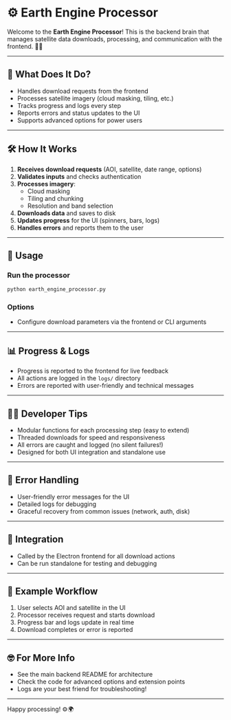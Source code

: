 # ⚙️ Earth Engine Processor

Welcome to the **Earth Engine Processor**! This is the backend brain that manages satellite data downloads, processing, and communication with the frontend. 🧠🌐

---

## 🚀 What Does It Do?
- Handles download requests from the frontend
- Processes satellite imagery (cloud masking, tiling, etc.)
- Tracks progress and logs every step
- Reports errors and status updates to the UI
- Supports advanced options for power users

---

## 🛠️ How It Works
1. **Receives download requests** (AOI, satellite, date range, options)
2. **Validates inputs** and checks authentication
3. **Processes imagery**:
   - Cloud masking
   - Tiling and chunking
   - Resolution and band selection
4. **Downloads data** and saves to disk
5. **Updates progress** for the UI (spinners, bars, logs)
6. **Handles errors** and reports them to the user

---

## 🚦 Usage

### Run the processor
```bash
python earth_engine_processor.py
```

### Options
- Configure download parameters via the frontend or CLI arguments

---

## 📊 Progress & Logs
- Progress is reported to the frontend for live feedback
- All actions are logged in the `logs/` directory
- Errors are reported with user-friendly and technical messages

---

## 🧑‍💻 Developer Tips
- Modular functions for each processing step (easy to extend)
- Threaded downloads for speed and responsiveness
- All errors are caught and logged (no silent failures!)
- Designed for both UI integration and standalone use

---

## 🐞 Error Handling
- User-friendly error messages for the UI
- Detailed logs for debugging
- Graceful recovery from common issues (network, auth, disk)

---

## 🧩 Integration
- Called by the Electron frontend for all download actions
- Can be run standalone for testing and debugging

---

## 📝 Example Workflow
1. User selects AOI and satellite in the UI
2. Processor receives request and starts download
3. Progress bar and logs update in real time
4. Download completes or error is reported

---

## 🤓 For More Info
- See the main backend README for architecture
- Check the code for advanced options and extension points
- Logs are your best friend for troubleshooting!

---

Happy processing! ⚙️🌍 